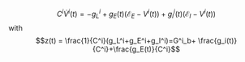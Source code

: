 
$$C^i \dot{V}^i(t) = - g_L^i+ g_E(t)(\mathcal{E}_E-V^i(t))+g_I^i(t)(\mathcal{E}_I-V^i(t))$$
with
$$z(t) = \frac{1}{C^i}(g_L^i+g_E^i+g_I^i)=G^i_b+ \frac{g_i(t)}{C^i}+\frac{g_E(t)}{C^i}$$

